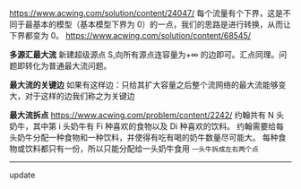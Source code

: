 https://www.acwing.com/solution/content/24047/
每个流量有个下界，这是不同于最基本的模型（基本模型下界为 0）的一点，我们的思路是进行转换，从而让下界都变为 0。
https://www.acwing.com/solution/content/68545/

**多源汇最大流**
新建超级源点 S,向所有源点连容量为+∞ 的边即可。汇点同理。问题即转化为普通最大流问题。

**最大流的关键边**
如果有这样边：只给其扩大容量之后整个流网络的最大流能够变大，对于这样的边我们称之为关键边

**最大流拆点**
https://www.acwing.com/problem/content/2242/
约翰共有 N 头奶牛，其中第 i 头奶牛有 Fi 种喜欢的食物以及 Di 种喜欢的饮料。
约翰需要给每头奶牛分配一种食物和一种饮料，并使得有吃有喝的奶牛数量尽可能大。
每种食物或饮料都只有一份，所以只能分配给一头奶牛食用
`一头牛拆成左右两个点`

---

update
